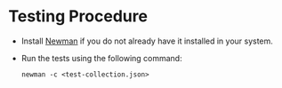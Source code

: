 # Testing Procedure

* Install [Newman](https://www.getpostman.com/docs/newman_intro) if you do not already have it installed in your system.

* Run the tests using the following command:

   `newman -c <test-collection.json>`